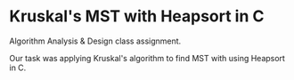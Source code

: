 # Kruskal's MST with Heapsort in C

Algorithm Analysis & Design class assignment.

Our task was applying Kruskal's algorithm to find MST with using Heapsort in C.
